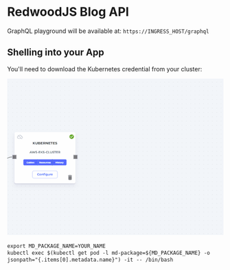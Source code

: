 # RedwoodJS Blog API

GraphQL playground will be available at: `https://INGRESS_HOST/graphql`


## Shelling into your App

You'll need to download the Kubernetes credential from your cluster:

![Download Credential](https://raw.githubusercontent.com/massdriver-cloud/aws-eks-cluster/fdcc6476fe99976b934d45bf5281880f56a2fa2b/images/kubeconfig-download.gif)

```shell
export MD_PACKAGE_NAME=YOUR_NAME
kubectl exec $(kubectl get pod -l md-package=${MD_PACKAGE_NAME} -o jsonpath="{.items[0].metadata.name}") -it -- /bin/bash
```


